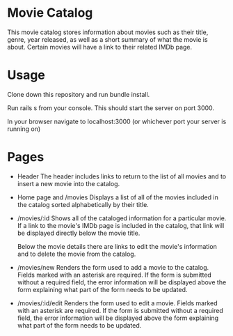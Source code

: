 # Movie Catalog

This movie catalog stores information about movies such as their title, genre,
year released, as well as a short summary of what the movie is about. Certain
movies will have a link to their related IMDb page.

# Usage

Clone down this repository and run bundle install.

Run rails s from your console. This should start the server on port 3000.

In your browser navigate to localhost:3000 (or whichever port your server is
running on)

# Pages

- Header
  The header includes links to return to the list of all movies and to insert a
  new movie into the catalog.

- Home page and /movies
  Displays a list of all of the movies included in the catalog sorted
  alphabetically by their title.

- /movies/:id
  Shows all of the cataloged information for a particular movie. If a link to
  the movie's IMDb page is included in the catalog, that link will be displayed
  directly below the movie title.

  Below the movie details there are links to edit the movie's information and to
  delete the movie from the catalog.

- /movies/new
  Renders the form used to add a movie to the catalog. Fields marked with an
  asterisk are required. If the form is submitted without a required field, the
  error information will be displayed above the form explaining what part of the
  form needs to be updated.

- /movies/:id/edit
  Renders the form used to edit a movie. Fields marked with an asterisk are
  required. If the form is submitted without a required field, the error
  information will be displayed above the form explaining what part of the form
  needs to be updated.
